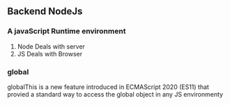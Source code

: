 ## Backend NodeJs

### A javaScript Runtime environment

1. Node Deals with server
2. JS Deals with Browser

### global

globalThis is a new feature introduced in ECMAScript 2020 (ES11) that provied a standard way to access the global object in any JS environmenty
